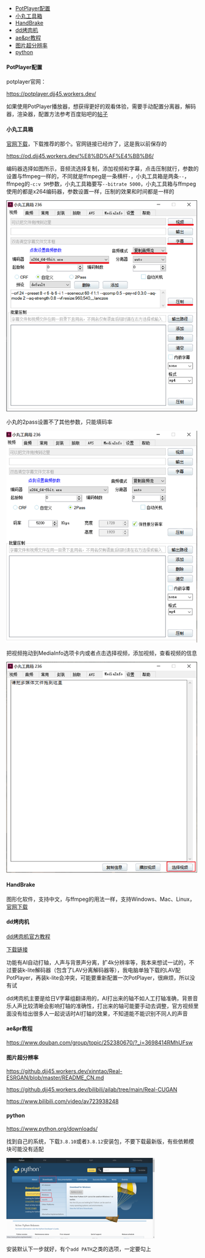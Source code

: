 - [PotPlayer配置](#PotPlayer配置)
- [小丸工具箱](#小丸工具箱)
- [HandBrake](#HandBrake)
- [dd烤肉机](#dd烤肉机)
- [ae&pr教程](#ae&pr教程)
- [图片超分辨率](#图片超分辨率)
- [python](#python)

#### PotPlayer配置

potplayer官网：

https://potplayer.djj45.workers.dev/

如果使用PotPlayer播放器，想获得更好的观看体验，需要手动配置分离器，解码器，渲染器，配置方法参考百度贴吧的[帖子](https://tieba.baidu.com/p/7171344019)

#### 小丸工具箱

[官网下载](https://maruko.appinn.me/)，下载推荐的那个。官网链接已经炸了，这是我以前保存的

https://od.djj45.workers.dev/%E8%BD%AF%E4%BB%B6/

编码器选择如图所示，音频流选择复制，添加视频和字幕，点击压制就行，参数的设置与ffmpeg一样的，不同就是ffmpeg是一条横杆`-`，小丸工具箱是两条`--`，ffmpeg的`-c:v 5M`参数，小丸工具箱要写`--bitrate 5000`，小丸工具箱与ffmpeg使用的都是x264编码器，参数设置一样，压制的效果和时间都是一样的

<img src="picture/Snipaste_2021-09-04_17-25-46.png" alt="Snipaste_2021-09-04_17-25-46" width="500" />

小丸的2pass设置不了其他参数，只能填码率

<img src="picture/Snipaste_2021-09-04_18-19-02.png" alt="Snipaste_2021-09-04_18-19-02" width="500" />

把视频拖动到MediaInfo选项卡内或者点击选择视频，添加视频，查看视频的信息

<img src="picture/Snipaste_2021-09-06_15-16-10.png" alt="Snipaste_2021-09-06_15-16-10" width="500" />

#### HandBrake

图形化软件，支持中文，与ffmpeg的用法一样，支持Windows、Mac、Linux，[官网下载](https://handbrake.fr/downloads.php)

#### dd烤肉机

[dd烤肉机官方教程](https://www.bilibili.com/video/BV1p5411b7o7)

[下载链接](https://github.djj45.workers.dev/zhimingshenjun/DD_KaoRou2/releases)

功能有AI自动打轴，人声与背景声分离，扩4k分辨率等，我本来想试一试的，不过要装k-lite解码器（包含了LAV分离解码器等），我电脑单独下载的LAV配PotPlayer，再装k-lite会冲突，可能要重新配置一次PotPlayer，很麻烦，所以没有试

dd烤肉机主要是给日V字幕组翻译用的，AI打出来的轴不如人工打轴准确，背景音乐人声比较清晰会影响打轴的准确性，打出来的轴可能要手动去调整，官方视频里面没有给出很多人一起说话时AI打轴的效果，不知道能不能识别不同人的声音

#### ae&pr教程

https://www.douban.com/group/topic/252380670/?_i=3698414RMhUFsw

#### 图片超分辨率

https://github.djj45.workers.dev/xinntao/Real-ESRGAN/blob/master/README_CN.md

https://github.djj45.workers.dev/bilibili/ailab/tree/main/Real-CUGAN

https://www.bilibili.com/video/av723938248

#### python

https://www.python.org/downloads/

找到自己的系统，下载`3.8.10`或者`3.8.12`安装包，不要下载最新版，有些依赖模块可能没有适配

<img src="picture/Snipaste_2022-02-21_12-21-36.png" alt="Snipaste_2022-02-21_12-21-36" style="zoom:38%;" />

安装默认下一步就好，有个`add PATH`之类的选项，一定要勾上
